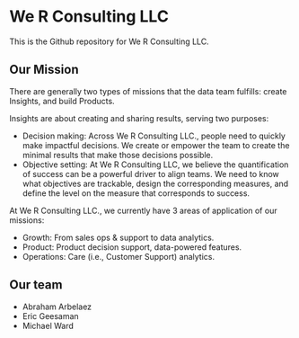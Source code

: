 # We R Consulting LLC

This is the Github repository for We R Consulting LLC.

## Our Mission
There are generally two types of missions that the data team fulfills: create Insights, and build Products.

Insights are about creating and sharing results, serving two purposes:
- Decision making: Across We R Consulting LLC., people need to quickly make impactful decisions. We create or empower the team to create the minimal results that make those decisions possible.
- Objective setting: At We R Consulting LLC, we believe the quantification of success can be a powerful driver to align teams. We need to know what objectives are trackable, design the corresponding measures, and define the level on the measure that corresponds to success.

At We R Consulting LLC., we currently have 3 areas of application of our missions:
- Growth: From sales ops & support to data analytics.
- Product: Product decision support, data-powered features.
- Operations: Care (i.e., Customer Support) analytics.

## Our team
- Abraham Arbelaez
- Eric Geesaman
- Michael Ward
